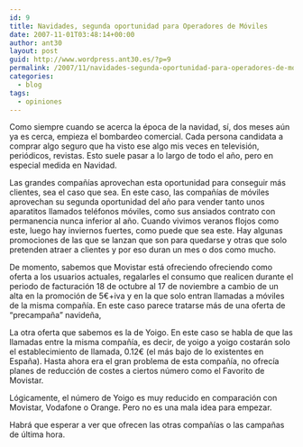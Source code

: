 ```yaml
---
id: 9
title: Navidades, segunda oportunidad para Operadores de Móviles
date: 2007-11-01T03:48:14+00:00
author: ant30
layout: post
guid: http://www.wordpress.ant30.es/?p=9
permalink: /2007/11/navidades-segunda-oportunidad-para-operadores-de-moviles/
categories:
  - blog
tags:
  - opiniones
---
```

Como siempre cuando se acerca la época de la navidad, sí, dos meses aún ya es
cerca, empieza el bombardeo comercial. Cada persona candidata a comprar algo
seguro que ha visto ese algo mis veces en televisión, periódicos, revistas.
Esto suele pasar a lo largo de todo el año, pero en especial medida en Navidad.

Las grandes compañías aprovechan esta oportunidad para conseguir más clientes,
sea el caso que sea. En este caso, las compañías de móviles aprovechan su
segunda oportunidad del año para vender tanto unos aparatitos llamados
teléfonos móviles, como sus ansiados contrato con permanencia nunca inferior al
año. Cuando vivimos veranos flojos como este, luego hay inviernos fuertes, como
puede que sea este. Hay algunas promociones de las que se lanzan que son para
quedarse y otras que solo pretenden atraer a clientes y por eso duran un mes o
dos como mucho.

De momento, sabemos que Movistar está ofreciendo ofreciendo como oferta a los
usuarios actuales, regalarles el consumo que realicen durante el periodo de
facturación 18 de octubre al 17 de noviembre a cambio de un alta en la
promoción de 5€+iva y en la que solo entran llamadas a móviles de la misma
compañía. En este caso parece tratarse más de una oferta de
&#8220;precampaña&#8221; navideña,

La otra oferta que sabemos es la de Yoigo. En este caso se habla de que las
llamadas entre la misma compañía, es decir, de yoigo a yoigo costarán solo el
establecimiento de llamada, 0.12€ (el más bajo de lo existentes en España).
Hasta ahora era el gran problema de esta compañía, no ofrecía planes de
reducción de costes a ciertos número como el Favorito de Movistar.

Lógicamente, el número de Yoigo es muy reducido en comparación con Movistar,
Vodafone o Orange. Pero no es una mala idea para empezar.

Habrá que esperar a ver que ofrecen las otras compañías o las campañas de
última hora.
